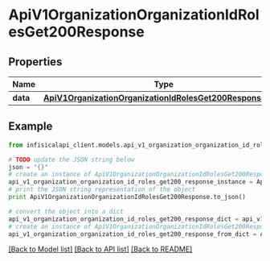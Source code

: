 # ApiV1OrganizationOrganizationIdRolesGet200Response


## Properties
Name | Type | Description | Notes
------------ | ------------- | ------------- | -------------
**data** | [**ApiV1OrganizationOrganizationIdRolesGet200ResponseData**](ApiV1OrganizationOrganizationIdRolesGet200ResponseData.md) |  | 

## Example

```python
from infisicalapi_client.models.api_v1_organization_organization_id_roles_get200_response import ApiV1OrganizationOrganizationIdRolesGet200Response

# TODO update the JSON string below
json = "{}"
# create an instance of ApiV1OrganizationOrganizationIdRolesGet200Response from a JSON string
api_v1_organization_organization_id_roles_get200_response_instance = ApiV1OrganizationOrganizationIdRolesGet200Response.from_json(json)
# print the JSON string representation of the object
print ApiV1OrganizationOrganizationIdRolesGet200Response.to_json()

# convert the object into a dict
api_v1_organization_organization_id_roles_get200_response_dict = api_v1_organization_organization_id_roles_get200_response_instance.to_dict()
# create an instance of ApiV1OrganizationOrganizationIdRolesGet200Response from a dict
api_v1_organization_organization_id_roles_get200_response_from_dict = ApiV1OrganizationOrganizationIdRolesGet200Response.from_dict(api_v1_organization_organization_id_roles_get200_response_dict)
```
[[Back to Model list]](../README.md#documentation-for-models) [[Back to API list]](../README.md#documentation-for-api-endpoints) [[Back to README]](../README.md)


